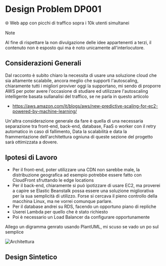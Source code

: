 # Design Problem DP001

🌐 Web app con picchi di traffico sopra i 10k utenti simultanei

> [!NOTE]
> Al fine di rispettare la non divulgazione delle idee appartenenti a terzi, il contenuto non è esposto qui ma è noto unicamente all'interlocutore.

## Considerazioni Generali

Dal racconto è subito chiaro la necessita di usare una soluzione cloud che sia altamente scalabile, ancora meglio che supporti l'autoscaling, chiaramente tutti i migliori
proviver oggi la supportano, mi sendo di proporre AWS per poter avere l'occasione di studiare ed utilizzare l'autoscaling intelligente basata sullanalisi del traffico, se ne parla in questo articolo

- https://aws.amazon.com/it/blogs/aws/new-predictive-scaling-for-ec2-powered-by-machine-learning/

Un'altra considerazione generale da fare è quella di una necessaria separazione tra front-end, back-end, database, FaaS o worker con il retry automatico in caso di fallimento,
Data la scalabilità e data la frammentazione dell'architettura ogniuna di queste sezione del progetto sarà ottimizzata a dovere.

## Ipotesi di Lavoro

- Per il front-end, poter utilizzare una CDN non sarebbe male, la distribuzione geografica ad esempio potrebbe essere fatto con CloudFront sfruttando le edge locations
- Per il back-end, chiaramente si può ipotizzare di usare EC2, ma proverei a capire se Elastic Beanstalk possa essere una soluzione migliorativa per la sua semplicità di utilizzo. Forse si cercava il pieno controllo della macchina Linux, ma ne vorrei comunque parlare.
- Per il database andrei su RDS, facendo un opportuno piano di repliche 
- Userei Lambda per quello che è stato richiesto
- Poi è necessario un Load Balancer da configurare opportunamente

Allego un digramma genrato usando PlantUML, mi scuso se vado un po sul semplice

![Architettura](http://www.plantuml.com/plantuml/proxy?cache=no&src=https://raw.githubusercontent.com/francescobianco/design-problems/main/problems/DP001/architettura.iuml)

## Design Sintetico

